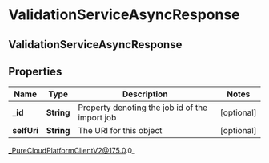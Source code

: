 # ValidationServiceAsyncResponse

## ValidationServiceAsyncResponse

## Properties

|Name | Type | Description | Notes|
|------------ | ------------- | ------------- | -------------|
| **_id** | **String** | Property denoting the job id of the import job | [optional] |
| **selfUri** | **String** | The URI for this object | [optional] |



_PureCloudPlatformClientV2@175.0.0_
